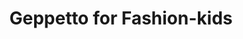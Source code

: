 ---
title: "Geppetto for Fashion-kids"
url: /seefeld-in-tirol/geppetto-for-fashion-kids/
shop: Kleidung
---